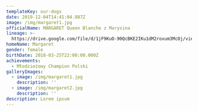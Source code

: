 ```yaml
---
templateKey: our-dogs
date: 2019-12-04T14:41:04.887Z
image: /img/margaret1.jpg
officialName: MARGARET Queen Blanche z Marysina
lineage: >-
  https://drive.google.com/file/d/1jF9KuO-90QcBKE2IKu1dM2roxum3McOj/view?usp=sharing
homeName: Margaret
gender: female
birthDate: 2018-03-25T22:00:00.000Z
achievements:
  - Młodzieżowy Champion Polski
galleryImages:
  - image: /img/margaret1.jpg
    description: ''
  - image: /img/margaret2.jpg
    description: ''
description: Lorem ipsum
---
```


